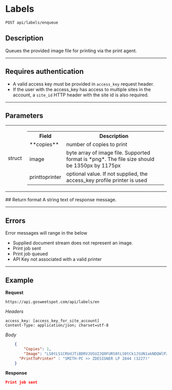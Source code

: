 # Labels

    POST api/labels/enqueue

## Description
Queues the provided image file for printing via the print agent.

***

## Requires authentication
* A valid access key must be provided in `access_key` request header.
* If the user with the access_key has access to multiple sites in the account, a `site_id` HTTP header with the site id is also required.

***

## Parameters
<table>
    <tr>
      <td>struct</td>
      <td>
          <table>
                <tr>
                  <th>Field</th>
                  <th>Description</th>
                </tr>
                  <tr>
                      <td valign="top">**copies**</td>
                      <td>
                        number of copies to print
                      </td>
                  </tr>
                  <tr>
                    <td>image</td>
                    <td>byte array of image file. Supported format is *png*. The file size should be 1350px by 1175px</td>
                  </tr>
                  <tr>
                    <td>printtoprinter</td>
                    <td>optional value. If not supplied, the access_key profile printer is used</td>
                  </tr>
          </table>
    </td>
  </tr>
</table>
## Return format
A string text of response message.

***

## Errors
Error messages will range in the below
- Supplied document stream does not represent an image.
- Print job sent
- Print job queued
- API Key not associated with a valid printer

***

## Example
**Request**

    https://api.gosweetspot.com/api/labels/en

*Headers*

    access_key: [access_key_for_site_account]
    Content-Type: application/json; charset=utf-8

*Body*
``` json
    {
    	"Copies": 1,
    	"Image": "LS0tLS1CRUdJTiBDRVJUSUZJQ0FURS0tLS0tCk1JSUN1akNDQWlPZ0F3SUJBZ0lKQU02VEt0b09KSWpGTUEwR0NT",
      "PrintToPrinter" : "SMITH-PC >> ZDESIGNER LP 2844 (3227)"
    }
```

**Response**
``` json
Print job sent

```
